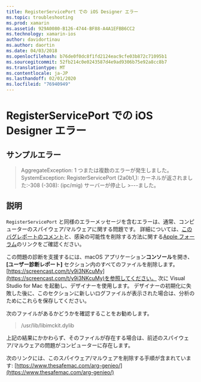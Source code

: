 ```yaml
---
title: RegisterServicePort での iOS Designer エラー
ms.topic: troubleshooting
ms.prod: xamarin
ms.assetid: 929A0080-B126-4744-BF88-A4A1EFBB6CC2
ms.technology: xamarin-ios
author: davidortinau
ms.author: daortin
ms.date: 04/03/2018
ms.openlocfilehash: b76de0f0dc8f1fd2124eac9cfe03b872c71095b1
ms.sourcegitcommit: 52fb214c0e0243587d4e9ad9306b75e92a8cc8b7
ms.translationtype: MT
ms.contentlocale: ja-JP
ms.lasthandoff: 02/01/2020
ms.locfileid: "76940949"
---
```

# <a name="ios-designer-error-with-registerserviceport"></a>RegisterServicePort での iOS Designer エラー

## <a name="sample-error"></a>サンプルエラー
> AggregateException: 1 つまたは複数のエラーが発生しました。 SystemException: RegisterServicePort (2a0b1,): カーネルが返されました:-308 (-308): (ipc/mig) サーバーが停止し >---ました。

## <a name="explanation"></a>説明
`RegisterServicePort` と同様のエラーメッセージを含むエラーは、通常、コンピューターのスパイウェア/マルウェアに関する問題です。 詳細については、[このバグレポートのコメント](https://bugzilla.xamarin.com/show_bug.cgi?id=21907#c4)と、感染の可能性を削除する方法に関する[Apple フォーラム](https://discussions.apple.com/thread/5596008)のリンクをご確認ください。 

この問題の診断を支援するには、macOS アプリケーション**コンソール**を開き、 **[ユーザー診断レポート]** セクション内のすべてのファイルを削除します。 [https://screencast.com/t/y9i3NKcuMy](https://screencast.com/t/y9i3NKcuMy)を参照してください。 次に Visual Studio for Mac を起動し、デザイナーを使用します。 デザイナーの初期化に失敗した後に、このセクションに新しいログファイルが表示された場合は、分析のためにこれらを保存してください。  

次のファイルがあるかどうかを確認することをお勧めします。 
> /usr/lib/libimckit.dylib

上記の結果にかかわらず、そのファイルが存在する場合は、前述のスパイウェア/マルウェアの問題がコンピューターに存在します。  

次のリンクには、このスパイウェア/マルウェアを削除する手順が含まれています: [https://www.thesafemac.com/arg-genieo/](https://www.thesafemac.com/arg-genieo/)  
